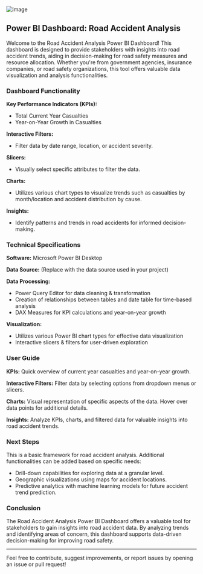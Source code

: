 ![image](https://github.com/omwadera/Road-accident-analysis/assets/130866672/e10a87ff-ff0c-4e86-a2bc-ee439b85fd90)


## Power BI Dashboard: Road Accident Analysis

Welcome to the Road Accident Analysis Power BI Dashboard! This dashboard is designed to provide stakeholders with insights into road accident trends, aiding in decision-making for road safety measures and resource allocation. Whether you're from government agencies, insurance companies, or road safety organizations, this tool offers valuable data visualization and analysis functionalities.

### Dashboard Functionality

**Key Performance Indicators (KPIs):**
- Total Current Year Casualties
- Year-on-Year Growth in Casualties

**Interactive Filters:**
- Filter data by date range, location, or accident severity.

**Slicers:**
- Visually select specific attributes to filter the data.

**Charts:**
- Utilizes various chart types to visualize trends such as casualties by month/location and accident distribution by cause.

**Insights:**
- Identify patterns and trends in road accidents for informed decision-making.

### Technical Specifications

**Software:** Microsoft Power BI Desktop

**Data Source:** (Replace with the data source used in your project)

**Data Processing:**
- Power Query Editor for data cleaning & transformation
- Creation of relationships between tables and date table for time-based analysis
- DAX Measures for KPI calculations and year-on-year growth

**Visualization:**
- Utilizes various Power BI chart types for effective data visualization
- Interactive slicers & filters for user-driven exploration

### User Guide

**KPIs:** Quick overview of current year casualties and year-on-year growth.

**Interactive Filters:** Filter data by selecting options from dropdown menus or slicers.

**Charts:** Visual representation of specific aspects of the data. Hover over data points for additional details.

**Insights:** Analyze KPIs, charts, and filtered data for valuable insights into road accident trends.

### Next Steps

This is a basic framework for road accident analysis. Additional functionalities can be added based on specific needs:

- Drill-down capabilities for exploring data at a granular level.
- Geographic visualizations using maps for accident locations.
- Predictive analytics with machine learning models for future accident trend prediction.

### Conclusion

The Road Accident Analysis Power BI Dashboard offers a valuable tool for stakeholders to gain insights into road accident data. By analyzing trends and identifying areas of concern, this dashboard supports data-driven decision-making for improving road safety.

---

Feel free to contribute, suggest improvements, or report issues by opening an issue or pull request!
